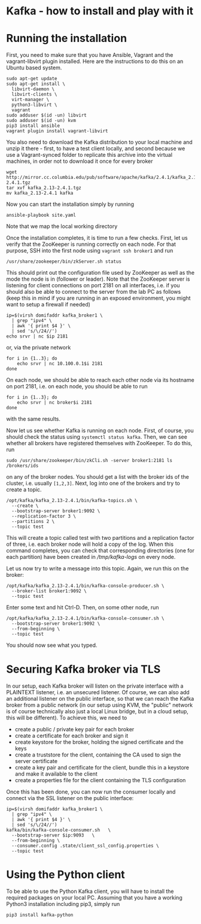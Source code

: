 Kafka - how to install and play with it
==========================================


# Running the installation

First, you need to make sure that you have Ansible, Vagrant and the vagrant-libvirt plugin installed. Here are the instructions to do this on an Ubuntu based system.

```
sudo apt-get update 
sudo apt-get install \
  libvirt-daemon \
  libvirt-clients \
  virt-manager \
  python3-libvirt \
  vagrant
sudo adduser $(id -un) libvirt
sudo adduser $(id -un) kvm
pip3 install ansible
vagrant plugin install vagrant-libvirt
```

You also need to download the Kafka distribution to your local machine and unzip it there - first, to have a test client locally, and second because we use a Vagrant-synced folder to replicate this archive into the virtual machines, in order not to download it once for every broker

```
wget http://mirror.cc.columbia.edu/pub/software/apache/kafka/2.4.1/kafka_2.13-2.4.1.tgz
tar xvf kafka_2.13-2.4.1.tgz
mv kafka_2.13-2.4.1 kafka
```

Now you can start the installation simply by running

```
ansible-playbook site.yaml
```

Note that we map the local working directory

Once the installation completes, it is time to run a few checks. First, let us verify that the ZooKeeper is running correctly on each node. For that purpose, SSH into the first node using `vagrant ssh broker1` and run

```
/usr/share/zookeeper/bin/zkServer.sh status
```

This should print out the configuration file used by ZooKeeper as well as the mode the node is in (follower or leader). Note that the ZooKeeper server is listening for client connections on port 2181 on all interfaces, i.e. if you should also be able to connect to the server from the lab PC as follows (keep this in mind if you are running in an exposed environment, you might want to setup a firewall if needed)

```
ip=$(virsh domifaddr kafka_broker1 \
  | grep "ipv4" \
  | awk '{ print $4 }' \
  | sed 's/\/24//')
echo srvr | nc $ip 2181
```

or, via the private network 

```
for i in {1..3}; do
    echo srvr | nc 10.100.0.1$i 2181
done
```

On each node, we should be able to reach each other node via its hostname on port 2181, i.e. on each node, you should be able to run

```
for i in {1..3}; do
    echo srvr | nc broker$i 2181
done
```

with the same results.  


Now let us see whether Kafka is running on each node. First, of course, you should check the status using `systemctl status kafka`. Then, we can see whether all brokers have registered themselves with ZooKeeper. To do this, run

```
sudo /usr/share/zookeeper/bin/zkCli.sh -server broker1:2181 ls /brokers/ids
```

on any of the broker nodes. You should get a list with the broker ids of the cluster, i.e. usually `[1,2,3]`. Next, log into one of the brokers and try to create a topic.

```
/opt/kafka/kafka_2.13-2.4.1/bin/kafka-topics.sh \
  --create \
  --bootstrap-server broker1:9092 \
  --replication-factor 3 \
  --partitions 2 \
  --topic test
```

This will create a topic called test with two partitions and a replication factor of three, i.e. each broker node will hold a copy of the log. When this command completes, you can check that corresponding directories (one for each partition) have been created in */tmp/kafka-logs* on every node.

Let us now try to write a message into this topic. Again, we run this on the broker:

```
/opt/kafka/kafka_2.13-2.4.1/bin/kafka-console-producer.sh \
  --broker-list broker1:9092 \
  --topic test
```

Enter some text and hit Ctrl-D. Then, on some other node, run

```
/opt/kafka/kafka_2.13-2.4.1/bin/kafka-console-consumer.sh \
  --bootstrap-server broker1:9092 \
  --from-beginning \
  --topic test
```

You should now see what you typed.

# Securing Kafka broker via TLS

In our setup, each Kafka broker will listen on the private interface with a PLAINTEXT listener, i.e. an unsecured listener. Of course, we can also add an additional listener on the public interface, so that we can reach the Kafka broker from a public network (in our setup using KVM, the "public" network is of course technically also just a local Linux bridge, but in a cloud setup, this will be different). To achieve this, we need to 

* create a public / private key pair for each broker
* create a certificate for each broker and sign it
* create keystore for the broker, holding the signed certificate and the keys
* create a truststore for the client, containing the CA used to sign the server certificate
* create a key pair and certificate for the client, bundle this in a keystore and make it available to the client
* create a properties file for the client containing the TLS configuration

Once this has been done, you can now run the consumer locally and connect via the SSL listener on the public interface:

```
ip=$(virsh domifaddr kafka_broker1 \
  | grep "ipv4" \
  | awk '{ print $4 }' \
  | sed 's/\/24//')
kafka/bin/kafka-console-consumer.sh   \
  --bootstrap-server $ip:9093   \
  --from-beginning \
  --consumer.config .state/client_ssl_config.properties \
  --topic test 
```

# Using the Python client

To be able to use the Python Kafka client, you will have to install the required packages on your local PC. Assuming that you have a working Python3 installation including pip3, simply run

```
pip3 install kafka-python
```


